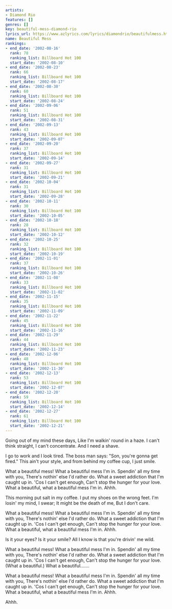 ```yaml
---
artists:
- Diamond Rio
features: []
genres: []
key: beautiful-mess-diamond-rio
lyrics_url: https://www.azlyrics.com/lyrics/diamondrio/beautifulmess.html
name: Beautiful Mess
rankings:
- end_date: '2002-08-16'
  rank: 78
  ranking_list: Billboard Hot 100
  start_date: '2002-08-10'
- end_date: '2002-08-23'
  rank: 66
  ranking_list: Billboard Hot 100
  start_date: '2002-08-17'
- end_date: '2002-08-30'
  rank: 60
  ranking_list: Billboard Hot 100
  start_date: '2002-08-24'
- end_date: '2002-09-06'
  rank: 51
  ranking_list: Billboard Hot 100
  start_date: '2002-08-31'
- end_date: '2002-09-13'
  rank: 43
  ranking_list: Billboard Hot 100
  start_date: '2002-09-07'
- end_date: '2002-09-20'
  rank: 37
  ranking_list: Billboard Hot 100
  start_date: '2002-09-14'
- end_date: '2002-09-27'
  rank: 31
  ranking_list: Billboard Hot 100
  start_date: '2002-09-21'
- end_date: '2002-10-04'
  rank: 31
  ranking_list: Billboard Hot 100
  start_date: '2002-09-28'
- end_date: '2002-10-11'
  rank: 30
  ranking_list: Billboard Hot 100
  start_date: '2002-10-05'
- end_date: '2002-10-18'
  rank: 28
  ranking_list: Billboard Hot 100
  start_date: '2002-10-12'
- end_date: '2002-10-25'
  rank: 32
  ranking_list: Billboard Hot 100
  start_date: '2002-10-19'
- end_date: '2002-11-01'
  rank: 37
  ranking_list: Billboard Hot 100
  start_date: '2002-10-26'
- end_date: '2002-11-08'
  rank: 33
  ranking_list: Billboard Hot 100
  start_date: '2002-11-02'
- end_date: '2002-11-15'
  rank: 35
  ranking_list: Billboard Hot 100
  start_date: '2002-11-09'
- end_date: '2002-11-22'
  rank: 45
  ranking_list: Billboard Hot 100
  start_date: '2002-11-16'
- end_date: '2002-11-29'
  rank: 44
  ranking_list: Billboard Hot 100
  start_date: '2002-11-23'
- end_date: '2002-12-06'
  rank: 48
  ranking_list: Billboard Hot 100
  start_date: '2002-11-30'
- end_date: '2002-12-13'
  rank: 53
  ranking_list: Billboard Hot 100
  start_date: '2002-12-07'
- end_date: '2002-12-20'
  rank: 59
  ranking_list: Billboard Hot 100
  start_date: '2002-12-14'
- end_date: '2002-12-27'
  rank: 61
  ranking_list: Billboard Hot 100
  start_date: '2002-12-21'
---
```


Going out of my mind these days,
Like I'm walkin' round in a haze.
I can't think straight, I can't concentrate.
And I need a shave.

I go to work and I look tired.
The boss man says: "Son, you're gonna get fired."
This ain't your style, and from behind my coffee cup,
I just smile.

What a beautiful mess!
What a beautiful mess I'm in.
Spendin' all my time with you,
There's nothin' else I'd rather do.
What a sweet addiction that I'm caught up in.
'Cos I can't get enough,
Can't stop the hunger for your love.
What a beautiful, what a beautiful mess I'm in. 
Ahhh.

This morning put salt in my coffee.
I put my shoes on the wrong feet.
I'm losin' my mind, I swear; It might be the death of me,
But I don't care.

What a beautiful mess!
What a beautiful mess I'm in.
Spendin' all my time with you,
There's nothin' else I'd rather do.
What a sweet addiction that I'm caught up in.
'Cos I can't get enough,
Can't stop the hunger for your love.
What a beautiful, what a beautiful mess I'm in. 
Ahhh.

Is it your eyes? Is it your smile?
All I know is that you're drivin' me wild.

What a beautiful mess!
What a beautiful mess I'm in.
Spendin' all my time with you,
There's nothin' else I'd rather do.
What a sweet addiction that I'm caught up in.
'Cos I can't get enough,
Can't stop the hunger for your love.
(What a beautiful.)
What a beautiful.......

What a beautiful mess!
What a beautiful mess I'm in.
Spendin' all my time with you,
There's nothin' else I'd rather do.
What a sweet addiction that I'm caught up in.
'Cos I can't get enough,
Can't stop the hunger for your love.
What a beautiful, what a beautiful mess I'm in. 
Ahhh.

Ahhh.



